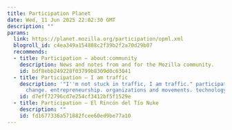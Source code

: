 ```yaml
---
title: Participation Planet
date: Wed, 11 Jun 2025 22:02:30 GMT
description: ""
params:
  link: https://planet.mozilla.org/participation/opml.xml
  blogroll_id: c4ea349a154888c2f39b2f2a70d29b07
  recommends:
  - title: Participation – about:community
    description: News and notes from and for the Mozilla community.
    id: bdf8ebb249228f03799b8309d0c63041
  - title: Participation – I am traffic
    description: '"I''m not stuck in traffic, I am traffic." participation. social
      change. entrepreneurship. organizations and movements. technology.'
    id: d7eff72796cd7e254cf3412bf5f1529e
  - title: Participation – El Rincón del Tío Nuke
    description: ""
    id: fd1677336a571882fcee60ed9be77a10
---
```

